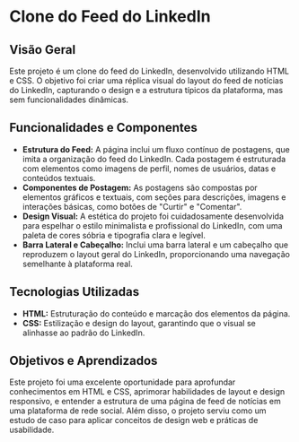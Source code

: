 # Clone do Feed do LinkedIn

## Visão Geral
Este projeto é um clone do feed do LinkedIn, desenvolvido utilizando HTML e CSS. O objetivo foi criar uma réplica visual do layout do feed de notícias do LinkedIn, capturando o design e a estrutura típicos da plataforma, mas sem funcionalidades dinâmicas.

## Funcionalidades e Componentes
- **Estrutura do Feed:** A página inclui um fluxo contínuo de postagens, que imita a organização do feed do LinkedIn. Cada postagem é estruturada com elementos como imagens de perfil, nomes de usuários, datas e conteúdos textuais.
- **Componentes de Postagem:** As postagens são compostas por elementos gráficos e textuais, com seções para descrições, imagens e interações básicas, como botões de "Curtir" e "Comentar".
- **Design Visual:** A estética do projeto foi cuidadosamente desenvolvida para espelhar o estilo minimalista e profissional do LinkedIn, com uma paleta de cores sóbria e tipografia clara e legível.
- **Barra Lateral e Cabeçalho:** Inclui uma barra lateral e um cabeçalho que reproduzem o layout geral do LinkedIn, proporcionando uma navegação semelhante à plataforma real.

## Tecnologias Utilizadas
- **HTML:** Estruturação do conteúdo e marcação dos elementos da página.
- **CSS:** Estilização e design do layout, garantindo que o visual se alinhasse ao padrão do LinkedIn.

## Objetivos e Aprendizados
Este projeto foi uma excelente oportunidade para aprofundar conhecimentos em HTML e CSS, aprimorar habilidades de layout e design responsivo, e entender a estrutura de uma página de feed de notícias em uma plataforma de rede social. Além disso, o projeto serviu como um estudo de caso para aplicar conceitos de design web e práticas de usabilidade.
